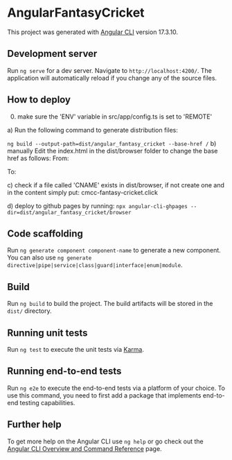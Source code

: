 # AngularFantasyCricket

This project was generated with [Angular CLI](https://github.com/angular/angular-cli) version 17.3.10.

## Development server

Run `ng serve` for a dev server. Navigate to `http://localhost:4200/`. The application will automatically reload if you change any of the source files.

## How to deploy
 
0) make sure the 'ENV' variable in src/app/config.ts is set to 'REMOTE'

a) Run the following command to generate distribution files: 

```ng build --output-path=dist/angular_fantasy_cricket --base-href /``` 
b) manually Edit the index.html in the dist/browser folder to change the base href  as follows:
From:
<base href="/">
To:
<base href="./">

c) check if a file called 'CNAME' exists in dist/browser, if not create one 
and in the content simply put: cmcc-fantasy-cricket.click

d) deploy to github pages by running: 
```npx angular-cli-ghpages --dir=dist/angular_fantasy_cricket/browser```


## Code scaffolding

Run `ng generate component component-name` to generate a new component. You can also use `ng generate directive|pipe|service|class|guard|interface|enum|module`.

## Build

Run `ng build` to build the project. The build artifacts will be stored in the `dist/` directory.

## Running unit tests

Run `ng test` to execute the unit tests via [Karma](https://karma-runner.github.io).

## Running end-to-end tests

Run `ng e2e` to execute the end-to-end tests via a platform of your choice. To use this command, you need to first add a package that implements end-to-end testing capabilities.

## Further help

To get more help on the Angular CLI use `ng help` or go check out the [Angular CLI Overview and Command Reference](https://angular.io/cli) page.

